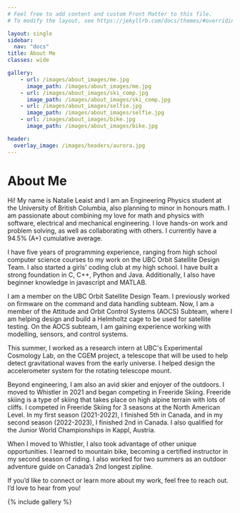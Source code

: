 ```yaml
---
# Feel free to add content and custom Front Matter to this file.
# To modify the layout, see https://jekyllrb.com/docs/themes/#overriding-theme-defaults

layout: single
sidebar:
  nav: "docs"
title: About Me
classes: wide

gallery:
    - url: /images/about_images/me.jpg
      image_path: /images/about_images/me.jpg
    - url: /images/about_images/ski_comp.jpg
      image_path: /images/about_images/ski_comp.jpg
    - url: /images/about_images/selfie.jpg
      image_path: /images/about_images/selfie.jpg
    - url: /images/about_images/bike.jpg
      image_path: /images/about_images/bike.jpg

header:
  overlay_image: /images/headers/aurora.jpg
---
```


# About Me

Hi! My name is Natalie Leaist and I am an Engineering Physics student at the University of British Columbia, also planning to minor in honours math. I am passionate about combining my love for math and physics with software, electrical and mechanical engineering. I love hands-on work and problem solving, as well as collaborating with others. I currently have a 94.5% (A+) cumulative average.

I have five years of programming experience, ranging from high school computer science courses to my work on the UBC Orbit Satellite Design Team. I also started a girls' coding club at my high school. I have built a strong foundation in C, C++, Python and Java. Additionally, I also have beginner knowledge in javascript and MATLAB. 

I am a member on the UBC Orbit Satellite Design Team. I previously worked on firmware on the command and data handling subteam. Now, I am a member of the Attitude and Orbit Control Systems (AOCS) Subteam, where I am helping design and build a Helmholtz cage to be used for satellite testing. On the AOCS subteam, I am gaining experience working with modelling, sensors, and control systems. 

This summer, I worked as a research intern at UBC's Experimental Cosmology Lab, on the CGEM project, a telescope that will be used to help detect gravitational waves from the early universe. I helped design the accelerometer system for the rotating telescope mount. 

Beyond engineering, I am also an avid skier and enjoyer of the outdoors. I moved to Whistler in 2021 and began competing in Freeride Skiing. Freeride skiing is a type of skiing that takes place on high alpine terrain with lots of cliffs. I competed in Freeride Skiing for 3 seasons at the North American Level. In my first season (2021-2022), I finished 5th in Canada, and in my second season (2022-2023), I finished 2nd in Canada. I also qualified for the Junior World Championships in Kappl, Austria. 

When I moved to Whistler, I also took advantage of other unique opportunities. I learned to mountain bike, becoming a certified instructor in my second season of riding. I also worked for two summers as an outdoor adventure guide on Canada’s 2nd longest zipline.

If you’d like to connect or learn more about my work, feel free to reach out. I’d love to hear from you!

{% include gallery %}
